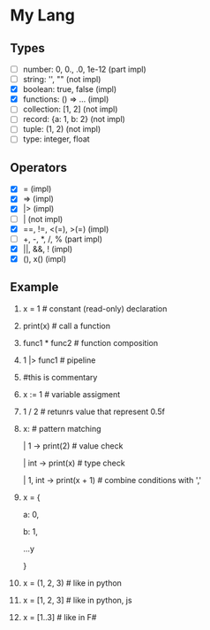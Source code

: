 # My Lang

## Types

- [ ] number: 0, 0., .0, 1e-12 (part impl)
- [ ] string: '', "" (not impl)
- [x] boolean: true, false (impl)
- [x] functions: () => ... (impl)
- [ ] collection: [1, 2] (not impl)
- [ ] record: {a: 1, b: 2} (not impl)
- [ ] tuple: (1, 2) (not impl)
- [ ] type: integer, float

## Operators

- [x] = (impl)
- [x] => (impl)
- [x] |> (impl)
- [ ] | (not impl)
- [x] ==, !=, <(=), >(=) (impl)
- [ ] +, -, \*, /, % (part impl)
- [x] ||, &&, ! (impl)
- [x] (), x() (impl)

## Example

1. x = 1 # constant (read-only) declaration
2. print(x) # call a function
3. func1 \* func2 # function composition
4. 1 |> func1 # pipeline
5. #this is commentary
6. x := 1 # variable assigment
7. 1 / 2 # retunrs value that represent 0.5f
8. x: # pattern matching

   | 1 -> print(2) # value check

   | int -> print(x) # type check

   | 1, int -> print(x + 1) # combine conditions with ','

9. x = {

   a: 0,

   b: 1,

   ['a']: 3,

   ...y

   }

10. x = (1, 2, 3) # like in python
11. x = [1, 2, 3] # like in python, js
12. x = [1..3] # like in F#
